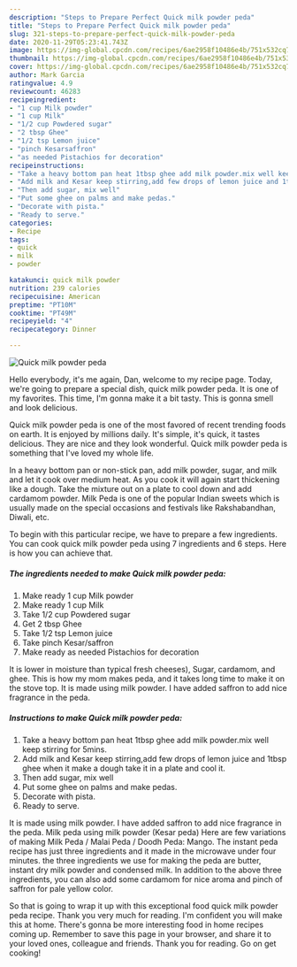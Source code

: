 ```yaml
---
description: "Steps to Prepare Perfect Quick milk powder peda"
title: "Steps to Prepare Perfect Quick milk powder peda"
slug: 321-steps-to-prepare-perfect-quick-milk-powder-peda
date: 2020-11-29T05:23:41.743Z
image: https://img-global.cpcdn.com/recipes/6ae2958f10486e4b/751x532cq70/quick-milk-powder-peda-recipe-main-photo.jpg
thumbnail: https://img-global.cpcdn.com/recipes/6ae2958f10486e4b/751x532cq70/quick-milk-powder-peda-recipe-main-photo.jpg
cover: https://img-global.cpcdn.com/recipes/6ae2958f10486e4b/751x532cq70/quick-milk-powder-peda-recipe-main-photo.jpg
author: Mark Garcia
ratingvalue: 4.9
reviewcount: 46283
recipeingredient:
- "1 cup Milk powder"
- "1 cup Milk"
- "1/2 cup Powdered sugar"
- "2 tbsp Ghee"
- "1/2 tsp Lemon juice"
- "pinch Kesarsaffron"
- "as needed Pistachios for decoration"
recipeinstructions:
- "Take a heavy bottom pan heat 1tbsp ghee add milk powder.mix well keep stirring for 5mins."
- "Add milk and Kesar keep stirring,add few drops of lemon juice and 1tbsp ghee when it make a dough take it in a plate and cool it."
- "Then add sugar, mix well"
- "Put some ghee on palms and make pedas."
- "Decorate with pista."
- "Ready to serve."
categories:
- Recipe
tags:
- quick
- milk
- powder

katakunci: quick milk powder 
nutrition: 239 calories
recipecuisine: American
preptime: "PT10M"
cooktime: "PT49M"
recipeyield: "4"
recipecategory: Dinner

---
```



![Quick milk powder peda](https://img-global.cpcdn.com/recipes/6ae2958f10486e4b/751x532cq70/quick-milk-powder-peda-recipe-main-photo.jpg)

Hello everybody, it's me again, Dan, welcome to my recipe page. Today, we're going to prepare a special dish, quick milk powder peda. It is one of my favorites. This time, I'm gonna make it a bit tasty. This is gonna smell and look delicious.

Quick milk powder peda is one of the most favored of recent trending foods on earth. It is enjoyed by millions daily. It's simple, it's quick, it tastes delicious. They are nice and they look wonderful. Quick milk powder peda is something that I've loved my whole life.

In a heavy bottom pan or non-stick pan, add milk powder, sugar, and milk and let it cook over medium heat. As you cook it will again start thickening like a dough. Take the mixture out on a plate to cool down and add cardamom powder. Milk Peda is one of the popular Indian sweets which is usually made on the special occasions and festivals like Rakshabandhan, Diwali, etc.


To begin with this particular recipe, we have to prepare a few ingredients. You can cook quick milk powder peda using 7 ingredients and 6 steps. Here is how you can achieve that.

<!--inarticleads1-->

##### The ingredients needed to make Quick milk powder peda:

1. Make ready 1 cup Milk powder
1. Make ready 1 cup Milk
1. Take 1/2 cup Powdered sugar
1. Get 2 tbsp Ghee
1. Take 1/2 tsp Lemon juice
1. Take pinch Kesar/saffron
1. Make ready as needed Pistachios for decoration


It is lower in moisture than typical fresh cheeses), Sugar, cardamom, and ghee. This is how my mom makes peda, and it takes long time to make it on the stove top. It is made using milk powder. I have added saffron to add nice fragrance in the peda. 

<!--inarticleads2-->

##### Instructions to make Quick milk powder peda:

1. Take a heavy bottom pan heat 1tbsp ghee add milk powder.mix well keep stirring for 5mins.
1. Add milk and Kesar keep stirring,add few drops of lemon juice and 1tbsp ghee when it make a dough take it in a plate and cool it.
1. Then add sugar, mix well
1. Put some ghee on palms and make pedas.
1. Decorate with pista.
1. Ready to serve.


It is made using milk powder. I have added saffron to add nice fragrance in the peda. Milk peda using milk powder (Kesar peda) Here are few variations of making Milk Peda / Malai Peda / Doodh Peda: Mango. The instant peda recipe has just three ingredients and it made in the microwave under four minutes. the three ingredients we use for making the peda are butter, instant dry milk powder and condensed milk. In addition to the above three ingredients, you can also add some cardamom for nice aroma and pinch of saffron for pale yellow color. 

So that is going to wrap it up with this exceptional food quick milk powder peda recipe. Thank you very much for reading. I'm confident you will make this at home. There's gonna be more interesting food in home recipes coming up. Remember to save this page in your browser, and share it to your loved ones, colleague and friends. Thank you for reading. Go on get cooking!

